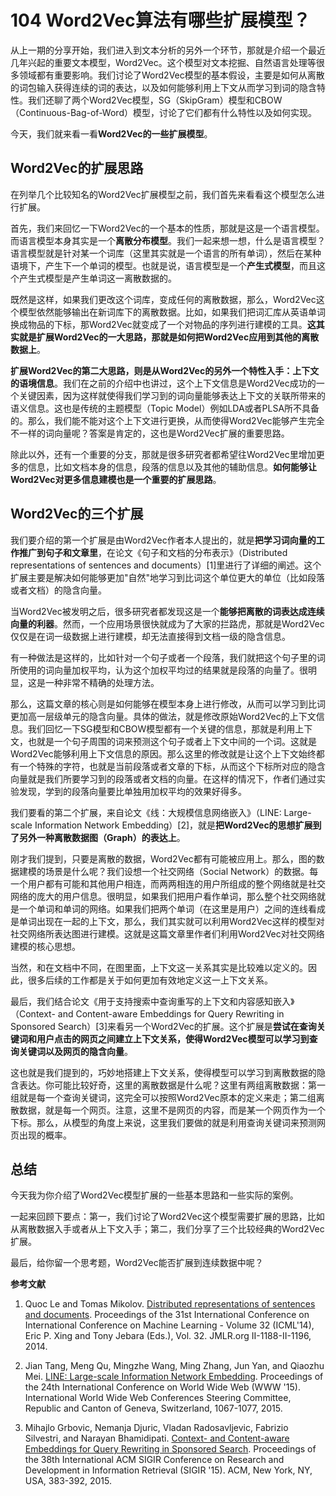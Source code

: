# 104 Word2Vec算法有哪些扩展模型？

从上一期的分享开始，我们进入到文本分析的另外一个环节，那就是介绍一个最近几年兴起的重要文本模型，Word2Vec。这个模型对文本挖掘、自然语言处理等很多领域都有重要影响。我们讨论了Word2Vec模型的基本假设，主要是如何从离散的词包输入获得连续的词的表达，以及如何能够利用上下文从而学习到词的隐含特性。我们还聊了两个Word2Vec模型，SG（SkipGram）模型和CBOW（Continuous-Bag-of-Word）模型，讨论了它们都有什么特性以及如何实现。

今天，我们就来看一看**Word2Vec的一些扩展模型**。

## Word2Vec的扩展思路

在列举几个比较知名的Word2Vec扩展模型之前，我们首先来看看这个模型怎么进行扩展。

首先，我们来回忆一下Word2Vec的一个基本的性质，那就是这是一个语言模型。而语言模型本身其实是一个**离散分布模型**。我们一起来想一想，什么是语言模型？语言模型就是针对某一个词库（这里其实就是一个语言的所有单词），然后在某种语境下，产生下一个单词的模型。也就是说，语言模型是一个**产生式模型**，而且这个产生式模型是产生单词这一离散数据的。

既然是这样，如果我们更改这个词库，变成任何的离散数据，那么，Word2Vec这个模型依然能够输出在新词库下的离散数据。比如，如果我们把词汇库从英语单词换成物品的下标，那Word2Vec就变成了一个对物品的序列进行建模的工具。**这其实就是扩展Word2Vec的一大思路，那就是如何把Word2Vec应用到其他的离散数据上**。

**扩展Word2Vec的第二大思路，则是从Word2Vec的另外一个特性入手：上下文的语境信息**。我们在之前的介绍中也讲过，这个上下文信息是Word2Vec成功的一个关键因素，因为这样就使得我们学习到的词向量能够表达上下文的关联所带来的语义信息。这也是传统的主题模型（Topic
Model）例如LDA或者PLSA所不具备的。那么，我们能不能对这个上下文进行更换，从而使得Word2Vec能够产生完全不一样的词向量呢？答案是肯定的，这也是Word2Vec扩展的重要思路。

除此以外，还有一个重要的分支，那就是很多研究者都希望往Word2Vec里增加更多的信息，比如文档本身的信息，段落的信息以及其他的辅助信息。**如何能够让Word2Vec对更多信息建模也是一个重要的扩展思路**。

## Word2Vec的三个扩展

我们要介绍的第一个扩展是由Word2Vec作者本人提出的，就是**把学习词向量的工作推广到句子和文章里**，在论文《句子和文档的分布表示》（Distributed
representations of sentences and
documents）\[1\]里进行了详细的阐述。这个扩展主要是解决如何能够更加"自然"地学习到比词这个单位更大的单位（比如段落或者文档）的隐含向量。

当Word2Vec被发明之后，很多研究者都发现这是一个**能够把离散的词表达成连续向量的利器**。然而，一个应用场景很快就成为了大家的拦路虎，那就是Word2Vec仅仅是在词一级数据上进行建模，却无法直接得到文档一级的隐含信息。

有一种做法是这样的，比如针对一个句子或者一个段落，我们就把这个句子里的词所使用的词向量加权平均，认为这个加权平均过的结果就是段落的向量了。很明显，这是一种非常不精确的处理方法。

那么，这篇文章的核心则是如何能够在模型本身上进行修改，从而可以学习到比词更加高一层级单元的隐含向量。具体的做法，就是修改原始Word2Vec的上下文信息。我们回忆一下SG模型和CBOW模型都有一个关键的信息，那就是利用上下文，也就是一个句子周围的词来预测这个句子或者上下文中间的一个词。这就是Word2Vec能够利用上下文信息的原因。那么这里的修改就是让这个上下文始终都有一个特殊的字符，也就是当前段落或者文章的下标，从而这个下标所对应的隐含向量就是我们所要学习到的段落或者文档的向量。在这样的情况下，作者们通过实验发现，学到的段落向量要比单独用加权平均的效果好得多。

我们要看的第二个扩展，来自论文《线：大规模信息网络嵌入》（LINE:
Large-scale Information Network
Embedding）\[2\]，就是**把Word2Vec的思想扩展到了另外一种离散数据图（Graph）的表达上**。

刚才我们提到，只要是离散的数据，Word2Vec都有可能被应用上。那么，图的数据建模的场景是什么呢？我们设想一个社交网络（Social
Network）的数据。每一个用户都有可能和其他用户相连，而两两相连的用户所组成的整个网络就是社交网络的庞大的用户信息。很明显，如果我们把用户看作单词，那么整个社交网络就是一个单词和单词的网络。如果我们把两个单词（在这里是用户）之间的连线看成是单词出现在一起的上下文，那么，我们其实就可以利用Word2Vec这样的模型对社交网络所表达图进行建模。这就是这篇文章里作者们利用Word2Vec对社交网络建模的核心思想。

当然，和在文档中不同，在图里面，上下文这一关系其实是比较难以定义的。因此，很多后续的工作都是关于如何更加有效地定义这一上下文关系。

最后，我们结合论文《用于支持搜索中查询重写的上下文和内容感知嵌入》（Context-
and Content-aware Embeddings for Query Rewriting in Sponsored
Search）\[3\]来看另一个Word2Vec的扩展。这个扩展是**尝试在查询关键词和用户点击的网页之间建立上下文关系，使得Word2Vec模型可以学习到查询关键词以及网页的隐含向量**。

这也就是我们提到的，巧妙地搭建上下文关系，使得模型可以学习到离散数据的隐含表达。你可能比较好奇，这里的离散数据是什么呢？这里有两组离散数据：第一组就是每一个查询关键词，这完全可以按照Word2Vec原本的定义来走；第二组离散数据，就是每一个网页。注意，这里不是网页的内容，而是某一个网页作为一个下标。那么，从模型的角度上来说，这里我们要做的就是利用查询关键词来预测网页出现的概率。

## 总结

今天我为你介绍了Word2Vec模型扩展的一些基本思路和一些实际的案例。

一起来回顾下要点：第一，我们讨论了Word2Vec这个模型需要扩展的思路，比如从离散数据入手或者从上下文入手；第二，我们分享了三个比较经典的Word2Vec扩展。

最后，给你留一个思考题，Word2Vec能否扩展到连续数据中呢？

**参考文献**

1.  Quoc Le and Tomas Mikolov. [Distributed representations of sentences
    and
    documents](https://cs.stanford.edu/~quocle/paragraph_vector.pdf).
    Proceedings of the 31st International Conference on International
    Conference on Machine Learning - Volume 32 (ICML'14), Eric P. Xing
    and Tony Jebara (Eds.), Vol. 32. JMLR.org II-1188-II-1196, 2014.

2.  Jian Tang, Meng Qu, Mingzhe Wang, Ming Zhang, Jun Yan, and Qiaozhu
    Mei. [LINE: Large-scale Information Network
    Embedding](http://www.www2015.it/documents/proceedings/proceedings/p1067.pdf).
    Proceedings of the 24th International Conference on World Wide Web
    (WWW '15). International World Wide Web Conferences Steering
    Committee, Republic and Canton of Geneva, Switzerland, 1067-1077,
    2015.

3.  Mihajlo Grbovic, Nemanja Djuric, Vladan Radosavljevic, Fabrizio
    Silvestri, and Narayan Bhamidipati. [Context- and Content-aware
    Embeddings for Query Rewriting in Sponsored
    Search](https://astro.temple.edu/~tua95067/grbovic2015sigirconf.pdf).
    Proceedings of the 38th International ACM SIGIR Conference on
    Research and Development in Information Retrieval (SIGIR '15). ACM,
    New York, NY, USA, 383-392, 2015.
